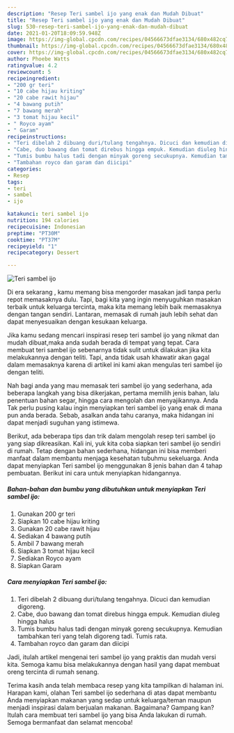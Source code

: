 ```yaml
---
description: "Resep Teri sambel ijo yang enak dan Mudah Dibuat"
title: "Resep Teri sambel ijo yang enak dan Mudah Dibuat"
slug: 530-resep-teri-sambel-ijo-yang-enak-dan-mudah-dibuat
date: 2021-01-20T18:09:59.948Z
image: https://img-global.cpcdn.com/recipes/04566673dfae3134/680x482cq70/teri-sambel-ijo-foto-resep-utama.jpg
thumbnail: https://img-global.cpcdn.com/recipes/04566673dfae3134/680x482cq70/teri-sambel-ijo-foto-resep-utama.jpg
cover: https://img-global.cpcdn.com/recipes/04566673dfae3134/680x482cq70/teri-sambel-ijo-foto-resep-utama.jpg
author: Phoebe Watts
ratingvalue: 4.2
reviewcount: 5
recipeingredient:
- "200 gr teri"
- "10 cabe hijau kriting"
- "20 cabe rawit hijau"
- "4 bawang putih"
- "7 bawang merah"
- "3 tomat hijau kecil"
- " Royco ayam"
- " Garam"
recipeinstructions:
- "Teri dibelah 2 dibuang duri/tulang tengahnya. Dicuci dan kemudian digoreng."
- "Cabe, duo bawang dan tomat direbus hingga empuk. Kemudian diuleg hingga halus"
- "Tumis bumbu halus tadi dengan minyak goreng secukupnya. Kemudian tambahkan teri yang telah digoreng tadi. Tumis rata."
- "Tambahan royco dan garam dan diicipi"
categories:
- Resep
tags:
- teri
- sambel
- ijo

katakunci: teri sambel ijo 
nutrition: 194 calories
recipecuisine: Indonesian
preptime: "PT30M"
cooktime: "PT37M"
recipeyield: "1"
recipecategory: Dessert

---
```



![Teri sambel ijo](https://img-global.cpcdn.com/recipes/04566673dfae3134/680x482cq70/teri-sambel-ijo-foto-resep-utama.jpg)

Di era  sekarang , kamu memang bisa mengorder masakan jadi tanpa perlu repot memasaknya dulu. Tapi, bagi kita yang ingin menyuguhkan masakan terbaik untuk keluarga tercinta, maka kita memang lebih baik memasaknya dengan tangan sendiri. Lantaran, memasak di rumah jauh lebih sehat dan dapat menyesuaikan dengan kesukaan keluarga.

Jika kamu sedang mencari inspirasi resep teri sambel ijo yang nikmat dan mudah dibuat,maka anda sudah berada di tempat yang tepat. Cara membuat teri sambel ijo  sebenarnya tidak sulit untuk dilakukan jika kita melakukannya dengan teliti. Tapi, anda tidak usah khawatir akan gagal dalam memasaknya 
karena di artikel ini kami akan mengulas teri sambel ijo dengan teliti.  



Nah bagi anda yang mau memasak teri sambel ijo yang sederhana, ada beberapa langkah yang bisa dikerjakan, pertama memilih jenis bahan, lalu penentuan bahan segar, hingga cara mengolah dan menyajikannya. Anda Tak perlu pusing kalau ingin menyiapkan teri sambel ijo yang enak di mana pun anda berada. Sebab, asalkan anda  tahu caranya, maka hidangan ini dapat menjadi suguhan yang istimewa.

Berikut, ada beberapa tips dan trik dalam mengolah resep teri sambel ijo yang siap dikreasikan. Kali ini, yuk kita coba siapkan teri sambel ijo sendiri di rumah. Tetap dengan bahan sederhana, hidangan ini bisa memberi manfaat dalam membantu menjaga kesehatan tubuhmu sekeluarga. Anda dapat menyiapkan Teri sambel ijo menggunakan 8 jenis bahan dan 4 tahap pembuatan. Berikut ini cara untuk menyiapkan hidangannya.

<!--inarticleads1-->

##### Bahan-bahan dan bumbu yang dibutuhkan untuk menyiapkan Teri sambel ijo:

1. Gunakan 200 gr teri
1. Siapkan 10 cabe hijau kriting
1. Gunakan 20 cabe rawit hijau
1. Sediakan 4 bawang putih
1. Ambil 7 bawang merah
1. Siapkan 3 tomat hijau kecil
1. Sediakan  Royco ayam
1. Siapkan  Garam




<!--inarticleads2-->

##### Cara menyiapkan Teri sambel ijo:

1. Teri dibelah 2 dibuang duri/tulang tengahnya. Dicuci dan kemudian digoreng.
1. Cabe, duo bawang dan tomat direbus hingga empuk. Kemudian diuleg hingga halus
1. Tumis bumbu halus tadi dengan minyak goreng secukupnya. Kemudian tambahkan teri yang telah digoreng tadi. Tumis rata.
1. Tambahan royco dan garam dan diicipi




Jadi, itulah artikel mengenai  teri sambel ijo  yang praktis dan mudah versi kita. Semoga kamu bisa melakukannya dengan hasil yang dapat membuat oreng tercinta di rumah senang. 

Terima kasih anda telah membaca resep yang kita tampilkan di halaman ini. Harapan kami, olahan  Teri sambel ijo sederhana di atas dapat membantu Anda menyiapkan makanan yang sedap untuk keluarga/teman maupun menjadi inspirasi dalam berjualan makanan. Bagaimana? Gampang kan? Itulah cara membuat teri sambel ijo yang bisa Anda lakukan di rumah. Semoga bermanfaat dan selamat mencoba!

